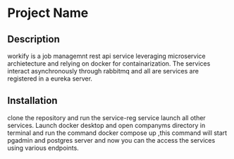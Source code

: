 # Project Name

## Description
workify is a job managemnt rest api service leveraging microservice archietecture and relying on docker for containarization. The services interact asynchronously through rabbitmq and all are services are registered in a eureka server.

## Installation
clone the repository and run the service-reg service launch all other services. Launch docker desktop and open companyms directory in terminal and run the command docker compose up ,this command will start pgadmin and postgres server and now you can the access the services using various endpoints.


